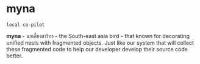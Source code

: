 # myna

```
local co-pilot
```

**myna** - นกเอี้ยงสาริกา - the South-east asia bird - that known for decorating unified nests with fragmented objects. Just like our system that will collect these fragmented code to help our developer develop their source code better.
